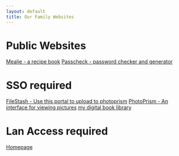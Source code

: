 ```yaml
---
layout: default
title: Our Family Websites
---
```


# Public Websites

<div class="links-container">
  <a href="https://cook.germick.xyz" class="link-button">Mealie - a recipe book</a>
  <a href="https://passcheck.germick.xyz" class="link-button">Passcheck - password checker and generator </a>
</div>

# SSO required

<div class="links-container">
  <a href="https://filestash.germick.xyz" class="link-button">FileStash - Use this portal to upload to photoprism</a>
  <a href="https://photo.germick.xyz" class="link-button">PhotoPrism - An interface for viewing pictures</a>
   <a href="https://ebook.germick.xyz" class="link-button">my digital book library</a>
</div>

# Lan Access required

<div class="links-container">
  <a href="http://192.168.1.12:7888" class="link-button"> Homepage </a>

</div>
